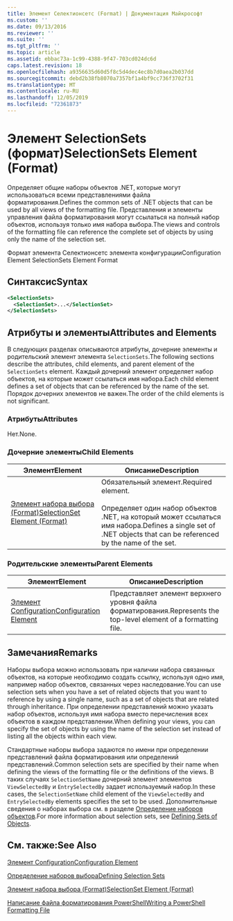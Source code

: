 ```yaml
---
title: Элемент Селектионсетс (Format) | Документация Майкрософт
ms.custom: ''
ms.date: 09/13/2016
ms.reviewer: ''
ms.suite: ''
ms.tgt_pltfrm: ''
ms.topic: article
ms.assetid: ebbac73a-1c99-4388-9f47-703cd024dc6d
caps.latest.revision: 18
ms.openlocfilehash: a9356635d60d5f8c5d4dec4ec8b7d0aea2b037dd
ms.sourcegitcommit: debd2b38fb8070a7357bf1a4bf9cc736f3702f31
ms.translationtype: MT
ms.contentlocale: ru-RU
ms.lasthandoff: 12/05/2019
ms.locfileid: "72361873"
---
```

# <a name="selectionsets-element-format"></a><span data-ttu-id="18405-102">Элемент SelectionSets (формат)</span><span class="sxs-lookup"><span data-stu-id="18405-102">SelectionSets Element (Format)</span></span>

<span data-ttu-id="18405-103">Определяет общие наборы объектов .NET, которые могут использоваться всеми представлениями файла форматирования.</span><span class="sxs-lookup"><span data-stu-id="18405-103">Defines the common sets of .NET objects that can be used by all views of the formatting file.</span></span> <span data-ttu-id="18405-104">Представления и элементы управления файла форматирования могут ссылаться на полный набор объектов, используя только имя набора выбора.</span><span class="sxs-lookup"><span data-stu-id="18405-104">The views and controls of the formatting file can reference the complete set of objects by using only the name of the selection set.</span></span>

<span data-ttu-id="18405-105">Формат элемента Селектионсетс элемента конфигурации</span><span class="sxs-lookup"><span data-stu-id="18405-105">Configuration Element SelectionSets Element Format</span></span>

## <a name="syntax"></a><span data-ttu-id="18405-106">Синтаксис</span><span class="sxs-lookup"><span data-stu-id="18405-106">Syntax</span></span>

```xml
<SelectionSets>
  <SelectionSet>...</SelectionSet>
</SelectionSets>
```

## <a name="attributes-and-elements"></a><span data-ttu-id="18405-107">Атрибуты и элементы</span><span class="sxs-lookup"><span data-stu-id="18405-107">Attributes and Elements</span></span>

<span data-ttu-id="18405-108">В следующих разделах описываются атрибуты, дочерние элементы и родительский элемент элемента `SelectionSets`.</span><span class="sxs-lookup"><span data-stu-id="18405-108">The following sections describe the attributes, child elements, and parent element of the `SelectionSets` element.</span></span> <span data-ttu-id="18405-109">Каждый дочерний элемент определяет набор объектов, на которые может ссылаться имя набора.</span><span class="sxs-lookup"><span data-stu-id="18405-109">Each child element defines a set of objects that can be referenced by the name of the set.</span></span> <span data-ttu-id="18405-110">Порядок дочерних элементов не важен.</span><span class="sxs-lookup"><span data-stu-id="18405-110">The order of the child elements is not significant.</span></span>

### <a name="attributes"></a><span data-ttu-id="18405-111">Атрибуты</span><span class="sxs-lookup"><span data-stu-id="18405-111">Attributes</span></span>

<span data-ttu-id="18405-112">Нет.</span><span class="sxs-lookup"><span data-stu-id="18405-112">None.</span></span>

### <a name="child-elements"></a><span data-ttu-id="18405-113">Дочерние элементы</span><span class="sxs-lookup"><span data-stu-id="18405-113">Child Elements</span></span>

|<span data-ttu-id="18405-114">Элемент</span><span class="sxs-lookup"><span data-stu-id="18405-114">Element</span></span>|<span data-ttu-id="18405-115">Описание</span><span class="sxs-lookup"><span data-stu-id="18405-115">Description</span></span>|
|-------------|-----------------|
|[<span data-ttu-id="18405-116">Элемент набора выбора (Format)</span><span class="sxs-lookup"><span data-stu-id="18405-116">SelectionSet Element (Format)</span></span>](./selectionset-element-format.md)|<span data-ttu-id="18405-117">Обязательный элемент.</span><span class="sxs-lookup"><span data-stu-id="18405-117">Required element.</span></span><br /><br /> <span data-ttu-id="18405-118">Определяет один набор объектов .NET, на который может ссылаться имя набора.</span><span class="sxs-lookup"><span data-stu-id="18405-118">Defines a single set of .NET objects that can be referenced by the name of the set.</span></span>|

### <a name="parent-elements"></a><span data-ttu-id="18405-119">Родительские элементы</span><span class="sxs-lookup"><span data-stu-id="18405-119">Parent Elements</span></span>

|<span data-ttu-id="18405-120">Элемент</span><span class="sxs-lookup"><span data-stu-id="18405-120">Element</span></span>|<span data-ttu-id="18405-121">Описание</span><span class="sxs-lookup"><span data-stu-id="18405-121">Description</span></span>|
|-------------|-----------------|
|[<span data-ttu-id="18405-122">Элемент Configuration</span><span class="sxs-lookup"><span data-stu-id="18405-122">Configuration Element</span></span>](./configuration-element-format.md)|<span data-ttu-id="18405-123">Представляет элемент верхнего уровня файла форматирования.</span><span class="sxs-lookup"><span data-stu-id="18405-123">Represents the top-level element of a formatting file.</span></span>|

## <a name="remarks"></a><span data-ttu-id="18405-124">Замечания</span><span class="sxs-lookup"><span data-stu-id="18405-124">Remarks</span></span>

<span data-ttu-id="18405-125">Наборы выбора можно использовать при наличии набора связанных объектов, на которые необходимо создать ссылку, используя одно имя, например набор объектов, связанных через наследование.</span><span class="sxs-lookup"><span data-stu-id="18405-125">You can use selection sets when you have a set of related objects that you want to reference by using a single name, such as a set of objects that are related through inheritance.</span></span> <span data-ttu-id="18405-126">При определении представлений можно указать набор объектов, используя имя набора вместо перечисления всех объектов в каждом представлении.</span><span class="sxs-lookup"><span data-stu-id="18405-126">When defining your views, you can specify the set of objects by using the name of the selection set instead of listing all the objects within each view.</span></span>

<span data-ttu-id="18405-127">Стандартные наборы выбора задаются по имени при определении представлений файла форматирования или определений представлений.</span><span class="sxs-lookup"><span data-stu-id="18405-127">Common selection sets are specified by their name when defining the views of the formatting file or the definitions of the views.</span></span> <span data-ttu-id="18405-128">В таких случаях `SelectionSetName` дочерний элемент элементов `ViewSelectedBy` и `EntrySelectedBy` задает используемый набор.</span><span class="sxs-lookup"><span data-stu-id="18405-128">In these cases, the `SelectionSetName` child element of the `ViewSelectedBy` and `EntrySelectedBy` elements specifies the set to be used.</span></span> <span data-ttu-id="18405-129">Дополнительные сведения о наборах выбора см. в разделе [Определение наборов объектов](./defining-selection-sets.md).</span><span class="sxs-lookup"><span data-stu-id="18405-129">For more information about selection sets, see [Defining Sets of Objects](./defining-selection-sets.md).</span></span>

## <a name="see-also"></a><span data-ttu-id="18405-130">См. также:</span><span class="sxs-lookup"><span data-stu-id="18405-130">See Also</span></span>

[<span data-ttu-id="18405-131">Элемент Configuration</span><span class="sxs-lookup"><span data-stu-id="18405-131">Configuration Element</span></span>](./configuration-element-format.md)

[<span data-ttu-id="18405-132">Определение наборов выбора</span><span class="sxs-lookup"><span data-stu-id="18405-132">Defining Selection Sets</span></span>](./defining-selection-sets.md)

[<span data-ttu-id="18405-133">Элемент набора выбора (Format)</span><span class="sxs-lookup"><span data-stu-id="18405-133">SelectionSet Element (Format)</span></span>](./selectionset-element-format.md)

[<span data-ttu-id="18405-134">Написание файла форматирования PowerShell</span><span class="sxs-lookup"><span data-stu-id="18405-134">Writing a PowerShell Formatting File</span></span>](./writing-a-powershell-formatting-file.md)
